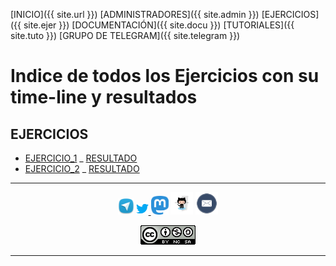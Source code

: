 [INICIO]({{ site.url }})  [ADMINISTRADORES]({{ site.admin }}) [EJERCICIOS]({{ site.ejer }}) [DOCUMENTACIÓN]({{ site.docu }}) [TUTORIALES]({{ site.tuto }}) [GRUPO DE TELEGRAM]({{ site.telegram }})

# Indice de todos los Ejercicios con su time-line y resultados

## EJERCICIOS

- [EJERCICIO_1](Ejercicios/1_EJERCICIO.md) \_ [RESULTADO](Ejercicios/1_RESUTLADO.md)
- [EJERCICIO_2](Ejercicios/2_EJERCICIO.md) \_ [RESULTADO](Ejercicios/2_RESUTLADO.md)

------
<center>
<a href="https://t.me/shell_cli_bash_scripting"><img src="./imag/telegram.png" alt="Telegram" style="zoom:10%;" /></a> <a href="https://twitter.com/EliasNieva"><img src="./imag/twitter.png" alt="Twitter" style="zoom:30%;" /> </a> <a href="https://mastodon.social/@EliasNieva"><img src="./imag/mastodon.png" alt="Mastodon" style="zoom:5%;" /></a> <a href="https://github.com/EliasNP"><img src="./imag/github.png" alt="Mastodon" style="zoom:7%;" /></a> <a href="mailto:eliasnievap@protonmail.com"><img src="./imag/Mail-icon.png" alt="E-mail" style="zoom:7%;" /></a>

![](imag/88x31.png)

------